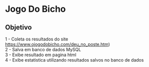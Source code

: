 # Jogo Do Bicho

## Objetivo <br />
1 - Coleta os resultados do site https://www.ojogodobicho.com/deu_no_poste.htm)<br />
2 - Salva em banco de dados MySQL<br />
3 - Exibe resultado em pagina html<br />
4 - Exibe estatistica utilizando resultados salvos no banco de dados<br />
